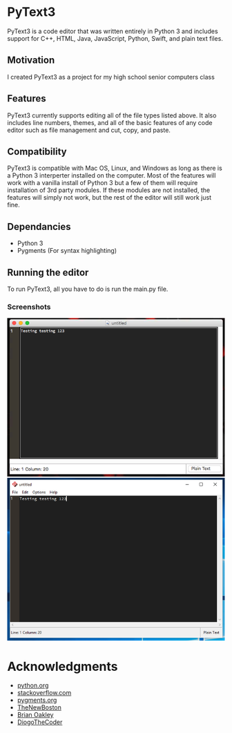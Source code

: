 # PyText3

PyText3 is a code editor that was written entirely in Python 3 and includes support for C++, HTML, Java, JavaScript, Python, Swift, and plain text files.

## Motivation

I created PyText3 as a project for my high school senior computers class

## Features

PyText3 currently supports editing all of the file types listed above. It also includes line numbers, themes, and all of the basic features of any code editor such as file management and cut, copy, and paste.

## Compatibility

PyText3 is compatible with Mac OS, Linux, and Windows as long as there is a Python 3 interperter installed on the computer. Most of the features will work with a vanilla install of Python 3 but a few of them will require installation of 3rd party modules. If these modules are not installed, the features will simply not work, but the rest of the editor will still work just fine.

## Dependancies
 - Python 3
 - Pygments (For syntax highlighting)

## Running the editor
To run PyText3, all you have to do is run the main.py file.

### Screenshots
<img src="/images/Screenshots/macos.PNG" alt="Screenshot of PyText3 running on Windows 10">
<img src="/images/Screenshots/windows.PNG" alt="Screenshot of PyText3 running on Windows 10">

# Acknowledgments

* [python.org](python.org)
* [stackoverflow.com](stackoverflow.com)
* [pygments.org](pygments.org)
* [TheNewBoston](https://www.youtube.com/user/thenewboston)
* [Brian Oakley](https://stackoverflow.com/users/7432/bryan-oakley)
* [DiogoTheCoder](https://www.youtube.com/channel/UCDDLOEVnBVlAMSbYRzuH-ww)
